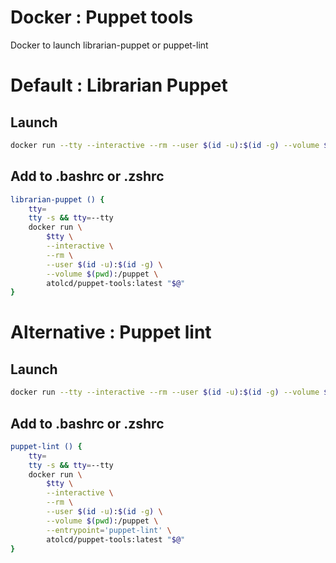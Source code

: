 # Docker : Puppet tools

Docker to launch librarian-puppet or puppet-lint

# Default : Librarian Puppet

## Launch

```sh
docker run --tty --interactive --rm --user $(id -u):$(id -g) --volume $(pwd):/puppet atolcd/puppet-tools:latest <args>
```

## Add to .bashrc or .zshrc

```sh
librarian-puppet () {
    tty=
    tty -s && tty=--tty
    docker run \
        $tty \
        --interactive \
        --rm \
        --user $(id -u):$(id -g) \
        --volume $(pwd):/puppet \
        atolcd/puppet-tools:latest "$@"
}
```

# Alternative : Puppet lint

## Launch

```sh
docker run --tty --interactive --rm --user $(id -u):$(id -g) --volume $(pwd):/puppet --entrypoint puppet-lint atolcd/puppet-tools:latest <args>
```

## Add to .bashrc or .zshrc

```sh
puppet-lint () {
    tty=
    tty -s && tty=--tty
    docker run \
        $tty \
        --interactive \
        --rm \
        --user $(id -u):$(id -g) \
        --volume $(pwd):/puppet \
        --entrypoint='puppet-lint' \
        atolcd/puppet-tools:latest "$@"
}
```


